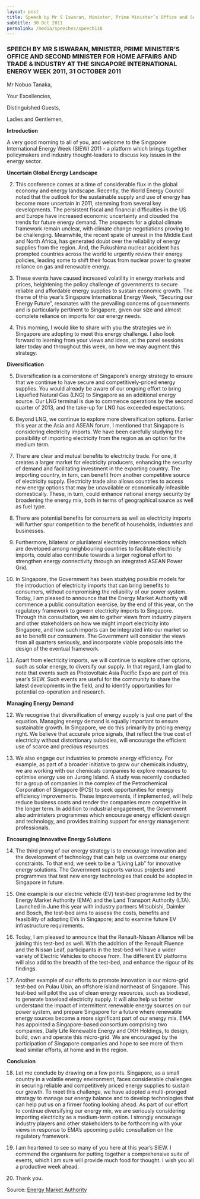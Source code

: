 ```yaml
---
layout: post
title: Speech by Mr S Iswaran, Minister, Prime Minister’s Office and Second Minister for Home Affairs and Trade & Industry at the Singapore International Energy Week 2011, 31 October 2011
subtitle: 30 Oct 2011
permalink: /media/speeches/speech116
---
```


### SPEECH BY MR S ISWARAN, MINISTER, PRIME MINISTER’S OFFICE AND SECOND MINISTER FOR HOME AFFAIRS AND TRADE & INDUSTRY AT THE SINGAPORE INTERNATIONAL ENERGY WEEK 2011, 31 OCTOBER 2011

Mr Nobuo Tanaka,

Your Excellencies,

Distinguished Guests,

Ladies and Gentlemen,

**Introduction**

A very good morning to all of you, and welcome to the Singapore International Energy Week (SIEW) 2011 - a platform which brings together policymakers and industry thought-leaders to discuss key issues in the energy sector.

**Uncertain Global Energy Landscape**

2. This conference comes at a time of considerable flux in the global economy and energy landscape. Recently, the World Energy Council noted that the outlook for the sustainable supply and use of energy has become more uncertain in 2011, stemming from several key developments. The persistent fiscal and financial difficulties in the US and Europe have increased economic uncertainty and clouded the trends for future energy demand. The prospects for a global climate framework remain unclear, with climate change negotiations proving to be challenging. Meanwhile, the recent spate of unrest in the Middle East and North Africa, has generated doubt over the reliability of energy supplies from the region. And, the Fukushima nuclear accident has prompted countries across the world to urgently review their energy policies, leading some to shift their focus from nuclear power to greater reliance on gas and renewable energy.

3. These events have caused increased volatility in energy markets and prices, heightening the policy challenge of governments to secure reliable and affordable energy supplies to sustain economic growth. The theme of this year’s Singapore International Energy Week, “Securing our Energy Future”, resonates with the prevailing concerns of governments and is particularly pertinent to Singapore, given our size and almost complete reliance on imports for our energy needs.

4. This morning, I would like to share with you the strategies we in Singapore are adopting to meet this energy challenge. I also look forward to learning from your views and ideas, at the panel sessions later today and throughout this week, on how we may augment this strategy.

**Diversification**

5. Diversification is a cornerstone of Singapore’s energy strategy to ensure that we continue to have secure and competitively-priced energy supplies. You would already be aware of our ongoing effort to bring Liquefied Natural Gas (LNG) to Singapore as an additional energy source. Our LNG terminal is due to commence operations by the second quarter of 2013, and the take-up for LNG has exceeded expectations.

6. Beyond LNG, we continue to explore more diversification options. Earlier this year at the Asia and ASEAN forum, I mentioned that Singapore is considering electricity imports. We have been carefully studying the possibility of importing electricity from the region as an option for the medium term.

7. There are clear and mutual benefits to electricity trade. For one, it creates a larger market for electricity producers, enhancing the security of demand and facilitating investment in the exporting country. The importing country, in turn, can benefit from another competitive source of electricity supply. Electricity trade also allows countries to access new energy options that may be unavailable or economically infeasible domestically. These, in turn, could enhance national energy security by broadening the energy mix, both in terms of geographical source as well as fuel type.

8. There are potential benefits for consumers as well as electricity imports will further spur competition to the benefit of households, industries and businesses.

9. Furthermore, bilateral or plurilateral electricity interconnections which are developed among neighbouring countries to facilitate electricity imports, could also contribute towards a larger regional effort to strengthen energy connectivity through an integrated ASEAN Power Grid.

10. In Singapore, the Government has been studying possible models for the introduction of electricity imports that can bring benefits to consumers, without compromising the reliability of our power system. Today, I am pleased to announce that the Energy Market Authority will commence a public consultation exercise, by the end of this year, on the regulatory framework to govern electricity imports to Singapore. Through this consultation, we aim to gather views from industry players and other stakeholders on how we might import electricity into Singapore, and how such imports can be integrated into our market so as to benefit our consumers. The Government will consider the views from all quarters seriously, and incorporate viable proposals into the design of the eventual framework.

11. Apart from electricity imports, we will continue to explore other options, such as solar energy, to diversify our supply. In that regard, I am glad to note that events such as Photovoltaic Asia Pacific Expo are part of this year’s SIEW. Such events are useful for the community to share the latest developments in the field, and to identify opportunities for potential co-operation and research.

**Managing Energy Demand**

12. We recognise that diversification of energy supply is just one part of the equation. Managing energy demand is equally important to ensure sustainable growth. In Singapore, we do this primarily by pricing energy right. We believe that accurate price signals, that reflect the true cost of electricity without distortionary subsidies, will encourage the efficient use of scarce and precious resources.

13. We also engage our industries to promote energy efficiency. For example, as part of a broader initiative to grow our chemicals industry, we are working with our chemicals companies to explore measures to optimise energy use on Jurong Island. A study was recently conducted for a group of companies in the complex of the Petrochemical Corporation of Singapore (PCS) to seek opportunities for energy efficiency improvements. These improvements, if implemented, will help reduce business costs and render the companies more competitive in the longer term. In addition to industrial engagement, the Government also administers programmes which encourage energy efficient design and technology, and provides training support for energy management professionals.

**Encouraging Innovative Energy Solutions**

14. The third prong of our energy strategy is to encourage innovation and the development of technology that can help us overcome our energy constraints. To that end, we seek to be a “Living Lab” for innovative energy solutions. The Government supports various projects and programmes that test new energy technologies that could be adopted in Singapore in future.

15. One example is our electric vehicle (EV) test-bed programme led by the Energy Market Authority (EMA) and the Land Transport Authority (LTA). Launched in June this year with industry partners Mitsubishi, Daimler and Bosch, the test-bed aims to assess the costs, benefits and feasibility of adopting EVs in Singapore; and to examine future EV infrastructure requirements.

16. Today, I am pleased to announce that the Renault-Nissan Alliance will be joining this test-bed as well. With the addition of the Renault Fluence and the Nissan Leaf, participants in the test-bed will have a wider variety of Electric Vehicles to choose from. The different EV platforms will also add to the breadth of the test-bed, and enhance the rigour of its findings.

17. Another example of our efforts to promote innovation is our micro-grid test-bed on Pulau Ubin, an offshore island northeast of Singapore. This test-bed will pilot the use of clean energy resources, such as biodiesel, to generate baseload electricity supply. It will also help us better understand the impact of intermittent renewable energy sources on our power system, and prepare Singapore for a future where renewable energy sources become a more significant part of our energy mix. EMA has appointed a Singapore-based consortium comprising two companies, Daily Life Renewable Energy and OKH Holdings, to design, build, own and operate this micro-grid. We are encouraged by the participation of Singapore companies and hope to see more of them lead similar efforts, at home and in the region.

**Conclusion**

18. Let me conclude by drawing on a few points. Singapore, as a small country in a volatile energy environment, faces considerable challenges in securing reliable and competitively priced energy supplies to sustain our growth. To meet this challenge, we have adopted a multi-pronged strategy to manage our energy balance and to develop technologies that can help put us on a firmer footing looking ahead. As part of our effort to continue diversifying our energy mix, we are seriously considering importing electricity as a medium-term option. I strongly encourage industry players and other stakeholders to be forthcoming with your views in response to EMA’s upcoming public consultation on the regulatory framework.

19. I am heartened to see so many of you here at this year’s SIEW. I commend the organisers for putting together a comprehensive suite of events, which I am sure will provide much food for thought. I wish you all a productive week ahead.

20. Thank you.

Source: [<a href="https://www.ema.gov.sg/speech.aspx?news_sid=20140609R5iGRU9NWdmz" target="_blank">Energy Market Authority</a>](https://www.ema.gov.sg/speech.aspx?news_sid=20140609R5iGRU9NWdmz)